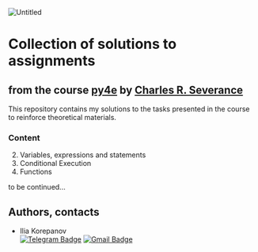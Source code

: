 ![Untitled](https://github.com/ikorepanov/py4e/assets/108400524/4852d1ce-463f-43b5-ad77-85954016c8aa)
# Collection of solutions to assignments
## from the course [py4e](https://www.py4e.com/) by [Charles R. Severance](https://online.dr-chuck.com/)
This repository contains my solutions to the tasks presented in the course to reinforce theoretical materials.

### Content
2. Variables, expressions and statements  
3. Conditional Execution  
4. Functions

to be continued...

## Authors, contacts
- Ilia Korepanov  
[![Telegram Badge](https://img.shields.io/badge/Telegram-blue?style=social&logo=Telegram)](https://t.me/number_one_lobster) [![Gmail Badge](https://img.shields.io/badge/Gmail-red?style=social&logo=Gmail)](mailto:ikorepanov.study@gmail.com)